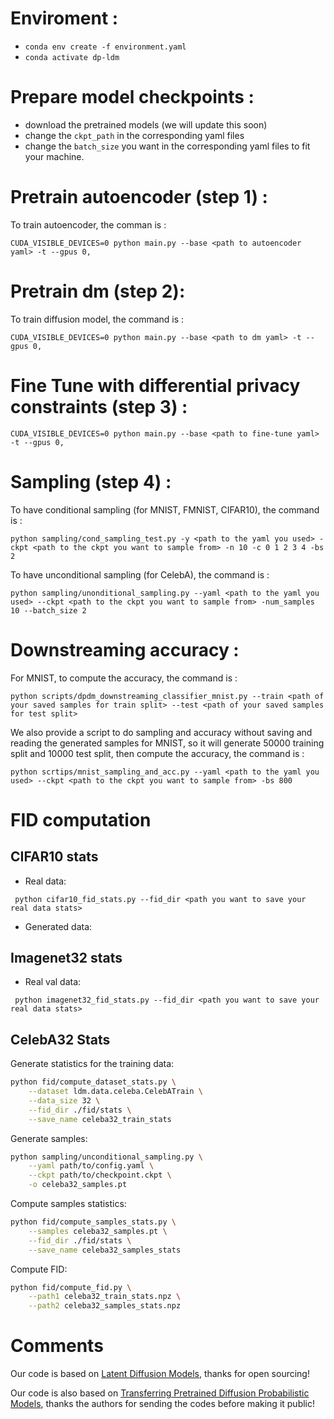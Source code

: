# Enviroment :
- `conda env create -f environment.yaml`
- `conda activate dp-ldm`

# Prepare model checkpoints :
- download the pretrained models (we will update this soon)
- change the `ckpt_path` in the corresponding yaml files
- change the `batch_size` you want in the corresponding yaml files to fit your machine.

# Pretrain autoencoder (step 1) :
To train autoencoder, the comman is :
```
CUDA_VISIBLE_DEVICES=0 python main.py --base <path to autoencoder yaml> -t --gpus 0,
```

# Pretrain dm (step 2):
To train diffusion model, the command is :
```
CUDA_VISIBLE_DEVICES=0 python main.py --base <path to dm yaml> -t --gpus 0,
```

# Fine Tune with differential privacy constraints (step 3) :
```
CUDA_VISIBLE_DEVICES=0 python main.py --base <path to fine-tune yaml> -t --gpus 0,
```

# Sampling (step 4) :
To have conditional sampling (for MNIST, FMNIST, CIFAR10), the command is :
```
python sampling/cond_sampling_test.py -y <path to the yaml you used> -ckpt <path to the ckpt you want to sample from> -n 10 -c 0 1 2 3 4 -bs 2
```

To have unconditional sampling (for CelebA), the command is :
```
python sampling/unonditional_sampling.py --yaml <path to the yaml you used> --ckpt <path to the ckpt you want to sample from> -num_samples 10 --batch_size 2
```

# Downstreaming accuracy :
For MNIST, to compute the accuracy, the command is :
```
python scripts/dpdm_downstreaming_classifier_mnist.py --train <path of your saved samples for train split> --test <path of your saved samples for test split>
```
We also provide a script to do sampling and accuracy without saving and reading the generated samples for MNIST, so it will generate 50000 training split and 10000 test split, then compute the accuracy, the command is :
```
python scrtips/mnist_sampling_and_acc.py --yaml <path to the yaml you used> --ckpt <path to the ckpt you want to sample from> -bs 800
```


# FID computation

## CIFAR10 stats
 - Real data: 
```
 python cifar10_fid_stats.py --fid_dir <path you want to save your real data stats>
```
 - Generated data:
 
## Imagenet32 stats

 - Real val data: 
```
 python imagenet32_fid_stats.py --fid_dir <path you want to save your real data stats>
```

## CelebA32 Stats
Generate statistics for the training data:
```bash
python fid/compute_dataset_stats.py \
    --dataset ldm.data.celeba.CelebATrain \
    --data_size 32 \
    --fid_dir ./fid/stats \
    --save_name celeba32_train_stats
```

Generate samples:
```bash
python sampling/unconditional_sampling.py \
    --yaml path/to/config.yaml \
    --ckpt path/to/checkpoint.ckpt \
    -o celeba32_samples.pt
```

Compute samples statistics:
```bash
python fid/compute_samples_stats.py \
    --samples celeba32_samples.pt \
    --fid_dir ./fid/stats \
    --save_name celeba32_samples_stats
```

Compute FID:
```bash
python fid/compute_fid.py \
    --path1 celeba32_train_stats.npz \
    --path2 celeba32_samples_stats.npz
```

# Comments
Our code is based on [Latent Diffusion Models](https://github.com/CompVis/latent-diffusion), thanks for open sourcing!

Our code is also based on [Transferring Pretrained Diffusion Probabilistic Models](https://openreview.net/forum?id=8u9eXwu5GAb), thanks the authors for sending the codes before making it public! 
